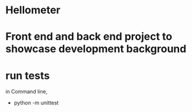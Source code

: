 # Hellometer
 
# Front end and back end project to showcase development background


# run tests
in Command line,
- python -m unittest